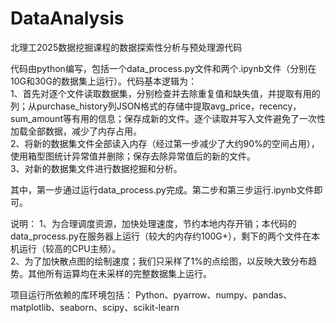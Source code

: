 # DataAnalysis
北理工2025数据挖掘课程的数据探索性分析与预处理源代码

代码由python编写，包括一个data_process.py文件和两个.ipynb文件（分别在10G和30G的数据集上运行）。代码基本逻辑为：<br>
1、首先对逐个文件读取数据集，分别检查并去除重复值和缺失值，并提取有用的列；从purchase_history列JSON格式的存储中提取avg_price，recency，sum_amount等有用的信息；保存成新的文件。逐个读取并写入文件避免了一次性加载全部数据，减少了内存占用。<br>
2、将新的数据集文件全部读入内存（经过第一步减少了大约90%的空间占用），使用箱型图统计异常值并删除；保存去除异常值后的新的文件。<br>
3、对新的数据集文件进行数据挖掘和分析。<br>

其中，第一步通过运行data_process.py完成。第二步和第三步运行.ipynb文件即可。

说明：
1、为合理调度资源，加快处理速度，节约本地内存开销；本代码的data_process.py在服务器上运行（较大的内存约100G+），剩下的两个文件在本机运行（较高的CPU主频）。<br>
2、为了加快散点图的绘制速度；我们只采样了1%的点绘图，以反映大致分布趋势。其他所有运算均在未采样的完整数据集上运行。<br>

项目运行所依赖的库环境包括：
Python、pyarrow、numpy、pandas、matplotlib、seaborn、scipy、scikit-learn
